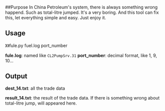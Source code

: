 ##Purpose
In China Petroleum's system, there is always something wrong happend.
Such as total-litre jumped. It's a very boring.
And this tool can fix this, let everything simple and easy.
Just enjoy it.

## Usage
》》fule.py fuel.log port_number

**fule.log**: named like `CL2PumpSrv.31`
**port_number**: decimal format, like 1, 9, 10...

## Output
**dest_14.txt**: all the trade data

**result_14.txt**: the result of the trade data. If there is something wrong about total-litre jump, will appeared here.